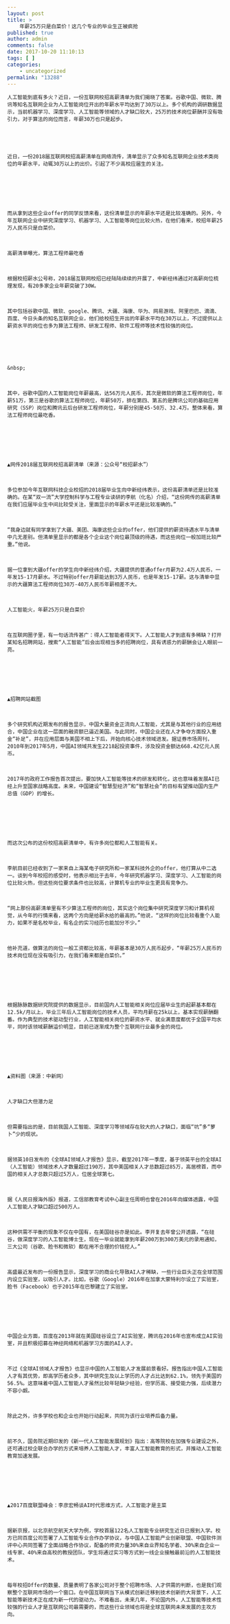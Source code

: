 ```yaml
---
layout: post
title: >
    年薪25万只是白菜价！这几个专业的毕业生正被疯抢
published: true
author: admin
comments: false
date: 2017-10-20 11:10:13
tags: [ ]
categories:
    - uncategorized
permalink: "13288"
---
```


  
    人工智能到底有多火？近日，一份互联网校招高薪清单为我们揭晓了答案。谷歌中国、微软、腾讯等知名互联网企业为人工智能岗位开出的年薪水平均达到了30万以上。多个机构的调研数据显示，当前机器学习、深度学习、人工智能等领域的人才缺口较大，25万的技术岗位薪酬并没有吸引力，对于算法的岗位而言，年薪30万也只是起步。
  



  
    近日，一份2018届互联网校招高薪清单在网络流传，清单显示了众多知名互联网企业技术类岗位的年薪水平，动辄30万以上的出价。引起了不少高校应届生的关注。
  
  
  
    
  
  
  
    而从拿到这些企业offer的同学反馈来看，这份清单显示的年薪水平还是比较准确的。另外，今年互联网企业中研究深度学习、机器学习、人工智能等岗位比较火热，在他们看来，校招年薪25万人民币只是白菜价。
  
  
  
    高薪清单曝光，算法工程师最吃香
  
  
  
    根据校招薪水公号称，2018届互联网校招已经陆陆续续的开展了，中新经纬通过对高薪岗位梳理发现，有20多家企业年薪突破了30W。
  
  
  
    其中包括谷歌中国、微软、google、腾讯、大疆、海康、华为、网易游戏、阿里巴巴、滴滴、百度、今日头条的知名互联网企业，他们给校招生开出的年薪水平均在30万以上，不过提供以上薪资水平的岗位也多为算法工程师、研发工程师、软件工程师等技术性较强的岗位。
  
  
  
  
  
  
    &nbsp;
  
  
  
    其中，谷歌中国的人工智能岗位年薪最高，达56万元人民币，其次是微软的算法工程师岗位，年薪51万，第三是谷歌的算法工程师岗位，年薪50万，排在第四、第五的是腾讯公司的基础应用研究（SSP）岗位和腾讯云后台研发工程师岗位，年薪分别是45-50万、32.4万。整体来看，算法工程师岗位最吃香。
  
  
  
    
  
  
  
    ▲网传2018届互联网校招高薪清单（来源：公众号“校招薪水”）
  
  
  
    多位参加今年互联网科技企业校招的2018届毕业生向中新经纬表示，这份高薪清单还是比较准确的。在某“双一流”大学控制科学与工程专业读研的李航（化名）介绍，“这份网传的高薪清单在我们应届毕业生中间比较受关注，里面显示的年薪水平还是比较准确的。”
  
  
  
    “我身边就有同学拿到了大疆、美团、海康这些企业的offer，他们提供的薪资待遇水平与清单中几无差别。但清单里显示的都是各个企业这个岗位最顶级的待遇，而这些岗位一般加班比较严重。”他说。
  
  
  
    据一位拿到大疆offer的学生向中新经纬介绍，大疆提供的普通offer月薪为2.4万人民币，一年发15-17月薪水。不过特别offer月薪能达到3万人民币，也是年发15-17薪。这与清单中显示的大疆算法工程师岗位30万-40万人民币年薪相差不大。
  
  
  
    人工智能火，年薪25万只是白菜价
  
  
  
    在互联网圈子里，有一句话流传甚广：得人工智能者得天下。人工智能人才到底有多稀缺？打开某知名招聘网站，搜索“人工智能”后会出现相当多的招聘岗位，具有诱惑力的薪酬会让人眼前一亮。
  
  
  
    
  
  
  
    ▲招聘网站截图
  
  
  
    多个研究机构近期发布的报告显示，中国大量资金正流向人工智能，尤其是与其他行业的应用结合，中国企业在这一层面的融资额已逼近美国。与此同时，中国企业还在人才争夺方面投入重金“补足”，并在应用层面与美国不相上下后，开始向核心技术领域进发。据证券市场周刊，2010年到2017年5月，中国AI领域共发生2218起投资事件，涉及投资金额达668.42亿元人民币。
  
  
  
    2017年的政府工作报告首次提出，要加快人工智能等技术的研发和转化，这也意味着发展AI已经上升至国家战略高度。未来，中国建设“智慧型经济”和“智慧社会”的目标有望推动国内生产总值（GDP）的增长。
  
  
  
    
  
  
  
    而这次公布的这份校招高薪清单中，有许多岗位都和人工智能有关。
  
  
  
    李航目前已经收到了一家来自上海某电子研究所和一家某科技外企的offer，他打算从中二选一。谈到今年校招的感受时，他表示相比于去年，今年研究机器学习、深度学习、人工智能的岗位比较火热，但这些岗位要求条件也比较高，计算机专业的毕业生更具有竞争力。
  
  
  
    “网上那份高薪清单里有不少算法工程师的岗位，其实这个岗位集中研究深度学习和计算机视觉，从今年的行情来看，这两个方向是给薪水给的最高的。”他说，“这样的岗位比较看重个人能力，如果不是名校毕业，有名企的实习经历也能加分不少。”
  
  
  
    他补充道，做算法的岗位一般工资都比较高，年薪基本是30万人民币起步，“年薪25万人民币的技术岗位现在没有吸引力，在我们看来都是白菜价。”
  
  
  
    
  
  
  
    根据脉脉数据研究院提供的数据显示，目前国内人工智能相关岗位应届毕业生的起薪基本都在12.5k/月以上，毕业三年后人工智能岗位的技术人员，平均月薪在25k以上，基本实现薪酬翻番。作为典型的技术驱动型行业，人工智能相关岗位的薪资水平、就业满意度都优于全国平均水平，同时该领域薪酬溢价明显，目前已逐渐成为整个互联网行业最多金的岗位。
  
  
  
    
  
  
  
    ▲资料图（来源：中新网）
  
  
  
    人才缺口大但潜力足
  
  
  
    但需要指出的是，目前我国人工智能、深度学习等领域存在较大的人才缺口，面临“坑”多“萝卜”少的现状。
  
  
  
    据领英10日发布的《全球AI领域人才报告》显示，截至2017年一季度，基于领英平台的全球AI（人工智能）领域技术人才数量超过190万，其中美国相关人才总数超过85万，高居榜首，而中国的相关人才总数只超过5万人，位居全球第七。
  
  
  
    据《人民日报海外版》报道，工信部教育考试中心副主任周明也曾在2016年向媒体透露，中国人工智能人才缺口超过500万人。
  
  
  
    这种供需不平衡的现象不仅在中国有，在美国硅谷亦是如此。李开复去年曾公开透露，“在硅谷，做深度学习的人工智能博士生，现在一毕业就能拿到年薪200万到300万美元的录用通知，三大公司（谷歌、脸书和微软）都在用不合理的价钱挖人。”
  
  
  
    高盛最近发布的一份报告显示，深度学习的商业化导致AI人才稀缺，一些行业巨头正在全球范围内设立实验室，以吸引人才。比如，谷歌（Google）2016年在加拿大蒙特利尔设立了实验室，脸书（Facebook）也于2015年在巴黎建立了实验室。
  
  
  
    
  
  
  
    中国企业方面，百度在2013年就在美国硅谷设立了AI实验室，腾讯在2016年也宣布成立AI实验室，并且积极招募在神经网络和机器学习方面的AI人才。
  
  
  
    不过《全球AI领域人才报告》也显示中国的人工智能人才发展前景看好。报告指出中国人工智能人才有其优势，即高学历者众多，其中研究生及以上学历的人才占比达到62.1%，领先于美国的56.5%。这意味着中国人工智能人才虽然比较年轻缺少经验，但学历高、接受能力强，后续潜力不容小觑。
  
  
  
    除此之外，许多学校也和企业也开始行动起来，共同为该行业培养后备力量。
  
  
  
    前不久，国务院近期印发的《新一代人工智能发展规划》指出：高等院校在加强专业建设之外，还可通过校企联合办学的方式来培养人工智能人才，丰富人工智能教育的形式，并推动人工智能教育加速发展。
  
  
  
    
  
  
  
    ▲2017百度联盟峰会：李彦宏畅谈AI时代思维方式，人工智能才是主菜
  
  
  
    据新京报，以北京航空航天大学为例，学校首届122名人工智能专业研究生近日已报到入学。校方已同百度公司签署了人工智能专业合作办学协议，与中国人工智能产业创新联盟、中国软件测评中心共同签署了全面战略合作协议，配备的师资力量30%来自业界知名学者、30%来自企业一线专家、40%来自高校的教授团队，学生将通过实习等方式到一线企业接触最前沿的人工智能技术。
  
  
  
    每年校招Offer的数量、质量表明了各家公司对于整个招聘市场、人才供需的判断，也是我们观察整个互联网市场的一个窗口。在中国互联网当下从模式创新迁移到技术创新的大背景下，人工智能等新技术正在成为新一代的驱动力。不难看出，未来几年，不论国内外，人工智能等技术性较强的行业人才是互联网公司最需要的，而这些行业领域也将是全球互联网未来发展的主攻方向。
  
